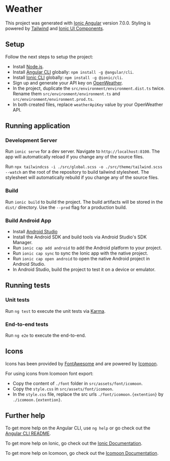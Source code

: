 # Weather

This project was generated with [Ionic Angular](https://ionicframework.com/docs/angular/your-first-app) version 7.0.0.
Styling is powered by [Tailwind](https://tailwindcss.com) and [Ionic UI Components](https://ionicframework.com/docs/components).

## Setup

Follow the next steps to setup the project:
- Install [Node.js](https://nodejs.org/en/download/).
- Install [Angular CLI](https://angular.io/cli) globally: ```npm install -g @angular/cli```.
- Install [Ionic CLI](https://ionicframework.com/docs/intro/cli) globally: ```npm install -g @ionic/cli```.
- Sign up and generate your API key on [OpenWeather](https://openweathermap.org/api).
- In the project, duplicate the ```src/environment/environment.dist.ts``` twice. Rename them ```src/environment/environment.ts``` and ```src/environment/environment.prod.ts```.
- In both created files, replace ```weatherApiKey``` value by your OpenWeather API.

## Running application

### Development Server

Run ```ionic serve``` for a dev server. Navigate to ```http://localhost:8100```. The app will automatically reload if you change any of the source files.

Run ```npx tailwindcss -i ./src/global.scss -o ./src/theme/tailwind.scss --watch``` an the root of the repository to build tailwind stylesheet. The stylesheet will automatically rebuild if you change any of the source files.

### Build

Run ```ionic build``` to build the project. The build artifacts will be stored in the ```dist/``` directory. Use the ```--prod``` flag for a production build.

### Build Android App

- Install [Android Studio](https://developer.android.com/studio)
- Install the Android SDK and build tools via Android Studio's SDK Manager.
- Run ```ionic cap add android``` to add the Android platform to your project.
- Run ```ionic cap sync``` to sync the Ionic app with the native project.
- Run ```ionic cap open android``` to open the native Android project in Android Studio.
- In Android Studio, build the project to test it on a device or emulator.

## Running tests

### Unit tests

Run ```ng test``` to execute the unit tests via [Karma](https://karma-runner.github.io/latest/index.html).

### End-to-end tests

Run ```ng e2e``` to execute the end-to-end.

## Icons

Icons has been provided by [FontAwesome](https://fontawesome.com/) and are powered by [Icomoon](https://icomoon.io/).

For using icons from Icomoon font export:
- Copy the content of ```./font``` folder in ```src/assets/font/icomoon```.
- Copy the ```style.css``` in ```src/assets/font/icomoon```.
- In the ```style.css``` file, replace the src urls ```./font/icomoon.{extention}``` by ```./icomoon.{extention}```.

## Further help

To get more help on the Angular CLI, use ```ng help``` or go check out the [Angular CLI README](https://github.com/angular/angular-cli/blob/main/README.md).

To get more help on Ionic, go check out the [Ionic Documentation](https://ionicframework.com/docs/).

To get more help on Icomoon, go check out the [Icomoon Documentation](https://icomoon.io/docs.html).